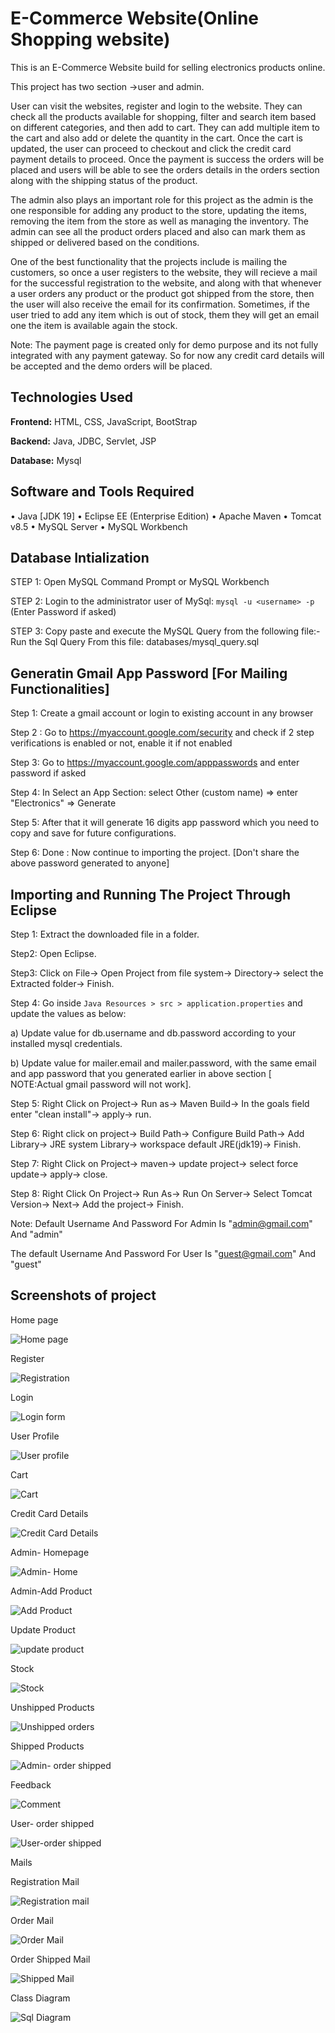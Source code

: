 # E-Commerce Website(Online Shopping website)

This is an E-Commerce Website build for selling electronics products online.

This project has two section ->user and admin.

User can visit the websites, register and login to the website. They can check all the products available for shopping, filter and search item based on different categories, and then add to cart. They can add multiple item to the cart and also add or delete the quantity in the cart. Once the cart is updated, the user can proceed to checkout and click the credit card payment details to proceed. Once the payment is success the orders will be placed and users will be able to see the orders details in the orders section along with the shipping status of the product.

The admin also plays an important role for this project as the admin is the one responsible for adding any product to the store, updating the items, removing the item from the store as well as managing the inventory. The admin can see all the product orders placed and also can mark them as shipped or delivered based on the conditions.

One of the best functionality that the projects include is mailing the customers, so once a user registers to the website, they will recieve a mail for the successful registration to the website, and along with that whenever a user orders any product or the product got shipped from the store, then the user will also receive the email for its confirmation. Sometimes, if the user tried to add any item which is out of stock, them they will get an email one the item is available again the stock.

Note: The payment page is created only for demo purpose and its not fully integrated with any payment gateway. So for now any credit card details will be accepted and the demo orders will be placed.



## Technologies Used

**Frontend:** HTML, CSS, JavaScript, BootStrap

**Backend:** Java, JDBC, Servlet, JSP

**Database:** Mysql





## Software and Tools Required

• Java [JDK 19]
• Eclipse EE (Enterprise Edition) 
• Apache Maven 
• Tomcat v8.5
• MySQL Server 
• MySQL Workbench 


## Database Intialization

STEP 1: Open MySQL Command Prompt or MySQL Workbench

STEP 2: Login to the administrator user of MySql: `mysql -u <username> -p` (Enter Password if asked)

STEP 3: Copy paste and execute the MySQL Query from the following file:-
Run the Sql Query From this file: databases/mysql_query.sql


## Generatin Gmail App Password [For Mailing Functionalities]

Step 1: Create a gmail account or login to existing account in any browser

Step 2 : Go to https://myaccount.google.com/security and check if 2 step verifications is enabled or not, enable it if not enabled

Step 3: Go to https://myaccount.google.com/apppasswords and enter password if asked

Step 4: In Select an App Section: select Other (custom name) => enter "Electronics" => Generate

Step 5: After that it will generate 16 digits app password which you need to copy and save for future configurations.

Step 6: Done : Now continue to importing the project. [Don't share the above password generated to anyone]



## Importing and Running The Project Through Eclipse 

Step 1: Extract the downloaded file in a folder.

Step2: Open Eclipse.

Step3: Click on File-> Open Project from file system-> Directory-> select the Extracted folder-> Finish.

Step 4: Go inside `Java Resources > src > application.properties` and update the values as below:

a) Update value for db.username and db.password according to your installed mysql credentials.

b) Update value for mailer.email and mailer.password, with the same email and app password that you generated earlier in above section [ NOTE:Actual gmail password will not work].

Step 5: Right Click on Project-> Run as-> Maven Build-> In the goals field enter "clean install"-> apply-> run.

Step 6: Right click on project-> Build Path-> Configure Build Path-> Add Library-> JRE system Library-> workspace default JRE(jdk19)-> Finish.

Step 7: Right Click on Project-> maven-> update project-> select force update-> apply-> close.

Step 8: Right Click On Project-> Run As-> Run On Server-> Select Tomcat Version-> Next-> Add the project-> Finish.

Note: Default Username And Password For Admin Is "admin@gmail.com" And "admin"

The default Username And Password For User Is "guest@gmail.com" And "guest"



## Screenshots of project
Home page





![Home page](https://github.com/pooja4242/E--commerce-website/assets/74983858/ee174c03-6e7b-4968-9495-625d3efb221f)



Register




![Registration](https://github.com/pooja4242/E--commerce-website/assets/74983858/2cfa7640-78c3-48a7-8346-7630ed204d53)


Login




![Login form](https://github.com/pooja4242/E--commerce-website/assets/74983858/7289a9d6-01ef-4071-888f-a54551434e88)

User Profile




![User profile](https://github.com/pooja4242/E--commerce-website/assets/74983858/8f2c6b16-22a6-4287-8c7c-7580e1fc803d)

Cart




![Cart](https://github.com/pooja4242/E--commerce-website/assets/74983858/8fe860d0-2abd-48a6-bf71-0ff03ac79d63)

Credit Card Details





![Credit Card Details](https://github.com/pooja4242/E--commerce-website/assets/74983858/2dedccc0-488d-4e63-8e9f-3d2564c7d74e)


Admin- Homepage




![Admin- Home](https://github.com/pooja4242/E--commerce-website/assets/74983858/336bafc0-e339-44a8-8e5f-f6a5a6c653ea)

Admin-Add Product





![Add Product](https://github.com/pooja4242/E--commerce-website/assets/74983858/d4f62cc9-4ce2-45c9-a70c-ef011926c07d)


Update Product





![update product](https://github.com/pooja4242/E--commerce-website/assets/74983858/c6ebe627-0432-406e-90b7-ac3f1db92d13)


Stock






![Stock](https://github.com/pooja4242/E--commerce-website/assets/74983858/37e0fddf-502e-4304-999a-84c1ada2449a)




Unshipped Products





![Unshipped orders](https://github.com/pooja4242/E--commerce-website/assets/74983858/dd165cf7-bdcf-4c89-a186-5c879f5d652a)


Shipped Products






![Admin- order shipped](https://github.com/pooja4242/E--commerce-website/assets/74983858/ad6d5e5e-35d3-4831-83ca-0d9c8275bcb6)




Feedback






![Comment](https://github.com/pooja4242/E--commerce-website/assets/74983858/7f481a74-fb9a-48c0-9312-36391a83a677)



User- order shipped





![User-order shipped](https://github.com/pooja4242/E--commerce-website/assets/74983858/8cbbffb0-9dd8-4aec-ad60-ecb1aee92571)


Mails


Registration Mail




![Registration mail](https://github.com/pooja4242/E--commerce-website/assets/74983858/aae422a9-85f2-4061-baa1-91069023389f)


Order Mail




![Order Mail](https://github.com/pooja4242/E--commerce-website/assets/74983858/c2b03212-0afb-4ab4-9f17-e8e078ebc0df)


Order Shipped Mail




![Shipped Mail](https://github.com/pooja4242/E--commerce-website/assets/74983858/513c1fb2-6cf4-4e49-b516-c94fdfe05335)

Class Diagram




![Sql Diagram](https://github.com/pooja4242/E--commerce-website/assets/74983858/57b9c9b3-d2ae-41c0-9b6b-90841fa389e6)
